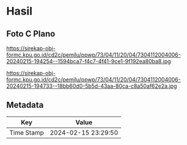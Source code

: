 # Hasil

## Foto C Plano

https://sirekap-obj-formc.kpu.go.id/cd2c/pemilu/ppwp/73/04/11/20/04/7304112004006-20240215-194254--1594bca7-f4c7-4f41-9ce1-9f192ea80ba8.jpg

https://sirekap-obj-formc.kpu.go.id/cd2c/pemilu/ppwp/73/04/11/20/04/7304112004006-20240215-194733--18bb60d0-5b5d-43aa-80ca-c8a50af62e2a.jpg


## Metadata

| Key        | Value               |
| ---------- | ------------------- |
| Time Stamp | 2024-02-15 23:29:50 |



